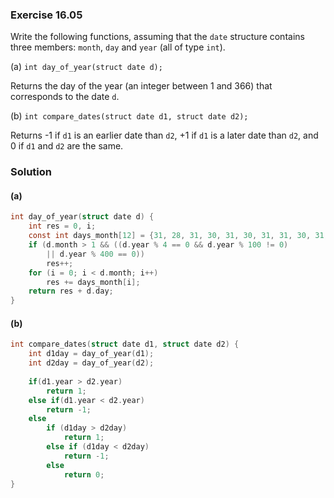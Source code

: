 ### Exercise 16.05

Write the following functions, assuming that the `date` structure contains three
members: `month`, `day` and `year` (all of type `int`).

(a) `int day_of_year(struct date d);`

Returns the day of the year (an integer between 1 and 366) that corresponds to
the date `d`.

(b) `int compare_dates(struct date d1, struct date d2);`

Returns -1 if `d1` is an earlier date than `d2`, +1 if `d1` is a later date than
`d2`, and 0 if `d1` and `d2` are the same.

### Solution

#### (a)

```c
int day_of_year(struct date d) {
    int res = 0, i;
    const int days_month[12] = {31, 28, 31, 30, 31, 30, 31, 31, 30, 31, 30, 31};
    if (d.month > 1 && ((d.year % 4 == 0 && d.year % 100 != 0) 
        || d.year % 400 == 0))
        res++;
    for (i = 0; i < d.month; i++)
        res += days_month[i];
    return res + d.day;
}
```

#### (b)

```c
int compare_dates(struct date d1, struct date d2) {
    int d1day = day_of_year(d1);
    int d2day = day_of_year(d2);
    
    if(d1.year > d2.year)
        return 1;
    else if(d1.year < d2.year)
        return -1;
    else
        if (d1day > d2day)
            return 1;
        else if (d1day < d2day)
            return -1;
        else
            return 0;
}
```
